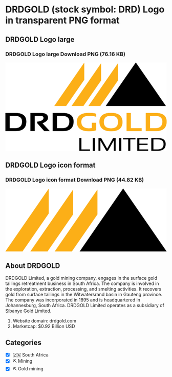 # DRDGOLD (stock symbol: DRD) Logo in transparent PNG format

## DRDGOLD Logo large

### DRDGOLD Logo large Download PNG (76.16 KB)

![DRDGOLD Logo large Download PNG (76.16 KB)](/img/orig/DRD_BIG-75cca6e9.png)

## DRDGOLD Logo icon format

### DRDGOLD Logo icon format Download PNG (44.82 KB)

![DRDGOLD Logo icon format Download PNG (44.82 KB)](/img/orig/DRD-399c8702.png)

## About DRDGOLD

DRDGOLD Limited, a gold mining company, engages in the surface gold tailings retreatment business in South Africa. The company is involved in the exploration, extraction, processing, and smelting activities. It recovers gold from surface tailings in the Witwatersrand basin in Gauteng province. The company was incorporated in 1895 and is headquartered in Johannesburg, South Africa. DRDGOLD Limited operates as a subsidiary of Sibanye Gold Limited.

1. Website domain: drdgold.com
2. Marketcap: $0.92 Billion USD


## Categories
- [x] 🇿🇦 South Africa
- [x] ⛏️ Mining
- [x] ⛏️ Gold mining
